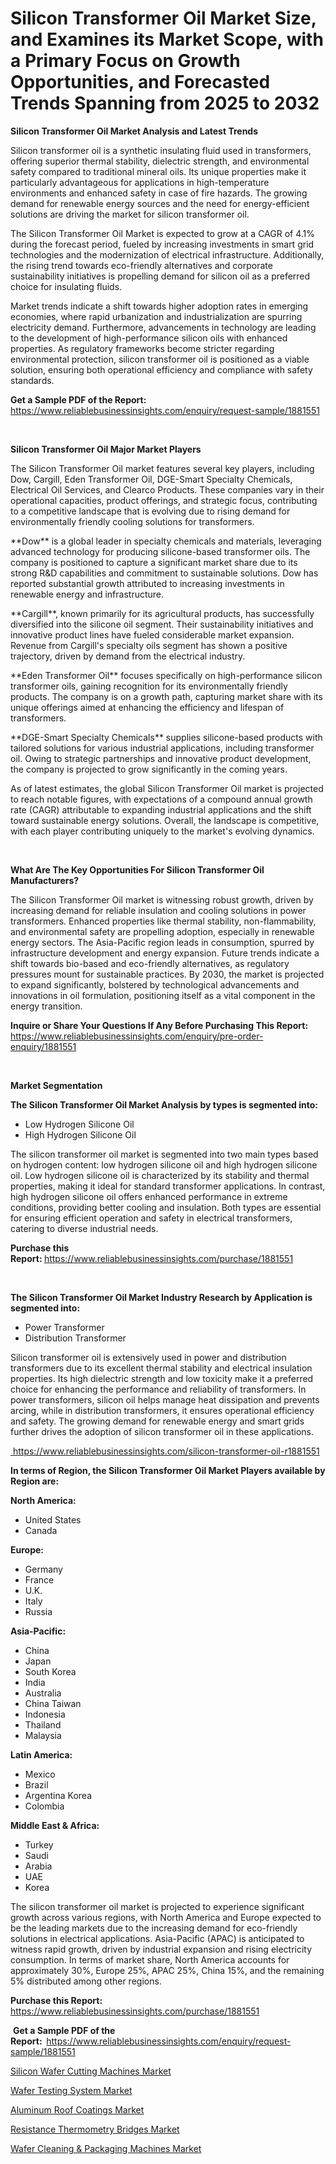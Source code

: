 <p><h1>Silicon Transformer Oil Market Size, and Examines its Market Scope, with a Primary Focus on Growth Opportunities, and Forecasted Trends Spanning from 2025 to 2032</h1></p><p><strong>Silicon Transformer Oil Market Analysis and Latest Trends</strong></p>
<p><p>Silicon transformer oil is a synthetic insulating fluid used in transformers, offering superior thermal stability, dielectric strength, and environmental safety compared to traditional mineral oils. Its unique properties make it particularly advantageous for applications in high-temperature environments and enhanced safety in case of fire hazards. The growing demand for renewable energy sources and the need for energy-efficient solutions are driving the market for silicon transformer oil.</p><p>The Silicon Transformer Oil Market is expected to grow at a CAGR of 4.1% during the forecast period, fueled by increasing investments in smart grid technologies and the modernization of electrical infrastructure. Additionally, the rising trend towards eco-friendly alternatives and corporate sustainability initiatives is propelling demand for silicon oil as a preferred choice for insulating fluids.</p><p>Market trends indicate a shift towards higher adoption rates in emerging economies, where rapid urbanization and industrialization are spurring electricity demand. Furthermore, advancements in technology are leading to the development of high-performance silicon oils with enhanced properties. As regulatory frameworks become stricter regarding environmental protection, silicon transformer oil is positioned as a viable solution, ensuring both operational efficiency and compliance with safety standards.</p></p>
<p><strong>Get a Sample PDF of the Report:&nbsp;</strong> <a href="https://www.reliablebusinessinsights.com/enquiry/request-sample/1881551?utm_campaign=3547&utm_medium=2&utm_source=Github&utm_content=ia&utm_term=02042025&utm_id=silicon-transformer-oil">https://www.reliablebusinessinsights.com/enquiry/request-sample/1881551</a></p>
<p>&nbsp;</p>
<p><strong>Silicon Transformer Oil Major Market Players</strong></p>
<p><p>The Silicon Transformer Oil market features several key players, including Dow, Cargill, Eden Transformer Oil, DGE-Smart Specialty Chemicals, Electrical Oil Services, and Clearco Products. These companies vary in their operational capacities, product offerings, and strategic focus, contributing to a competitive landscape that is evolving due to rising demand for environmentally friendly cooling solutions for transformers.</p><p>**Dow** is a global leader in specialty chemicals and materials, leveraging advanced technology for producing silicone-based transformer oils. The company is positioned to capture a significant market share due to its strong R&D capabilities and commitment to sustainable solutions. Dow has reported substantial growth attributed to increasing investments in renewable energy and infrastructure.</p><p>**Cargill**, known primarily for its agricultural products, has successfully diversified into the silicone oil segment. Their sustainability initiatives and innovative product lines have fueled considerable market expansion. Revenue from Cargill's specialty oils segment has shown a positive trajectory, driven by demand from the electrical industry.</p><p>**Eden Transformer Oil** focuses specifically on high-performance silicon transformer oils, gaining recognition for its environmentally friendly products. The company is on a growth path, capturing market share with its unique offerings aimed at enhancing the efficiency and lifespan of transformers.</p><p>**DGE-Smart Specialty Chemicals** supplies silicone-based products with tailored solutions for various industrial applications, including transformer oil. Owing to strategic partnerships and innovative product development, the company is projected to grow significantly in the coming years.</p><p>As of latest estimates, the global Silicon Transformer Oil market is projected to reach notable figures, with expectations of a compound annual growth rate (CAGR) attributable to expanding industrial applications and the shift toward sustainable energy solutions. Overall, the landscape is competitive, with each player contributing uniquely to the market's evolving dynamics.</p></p>
<p>&nbsp;</p>
<p><strong>What Are The Key Opportunities For Silicon Transformer Oil Manufacturers?</strong></p>
<p><p>The Silicon Transformer Oil market is witnessing robust growth, driven by increasing demand for reliable insulation and cooling solutions in power transformers. Enhanced properties like thermal stability, non-flammability, and environmental safety are propelling adoption, especially in renewable energy sectors. The Asia-Pacific region leads in consumption, spurred by infrastructure development and energy expansion. Future trends indicate a shift towards bio-based and eco-friendly alternatives, as regulatory pressures mount for sustainable practices. By 2030, the market is projected to expand significantly, bolstered by technological advancements and innovations in oil formulation, positioning itself as a vital component in the energy transition.</p></p>
<p><strong>Inquire or Share Your Questions If Any Before Purchasing This Report:</strong> <a href="https://www.reliablebusinessinsights.com/enquiry/pre-order-enquiry/1881551?utm_campaign=3547&utm_medium=2&utm_source=Github&utm_content=ia&utm_term=02042025&utm_id=silicon-transformer-oil">https://www.reliablebusinessinsights.com/enquiry/pre-order-enquiry/1881551</a></p>
<p>&nbsp;</p>
<p><strong>Market Segmentation</strong></p>
<p><strong>The Silicon Transformer Oil Market Analysis by types is segmented into:</strong></p>
<p><ul><li>Low Hydrogen Silicone Oil</li><li>High Hydrogen Silicone Oil</li></ul></p>
<p><p>The silicon transformer oil market is segmented into two main types based on hydrogen content: low hydrogen silicone oil and high hydrogen silicone oil. Low hydrogen silicone oil is characterized by its stability and thermal properties, making it ideal for standard transformer applications. In contrast, high hydrogen silicone oil offers enhanced performance in extreme conditions, providing better cooling and insulation. Both types are essential for ensuring efficient operation and safety in electrical transformers, catering to diverse industrial needs.</p></p>
<p><strong>Purchase this Report:&nbsp;</strong><a href="https://www.reliablebusinessinsights.com/purchase/1881551?utm_campaign=3547&utm_medium=2&utm_source=Github&utm_content=ia&utm_term=02042025&utm_id=silicon-transformer-oil">https://www.reliablebusinessinsights.com/purchase/1881551</a></p>
<p>&nbsp;</p>
<p><strong>The Silicon Transformer Oil Market Industry Research by Application is segmented into:</strong></p>
<p><ul><li>Power Transformer</li><li>Distribution Transformer</li></ul></p>
<p><p>Silicon transformer oil is extensively used in power and distribution transformers due to its excellent thermal stability and electrical insulation properties. Its high dielectric strength and low toxicity make it a preferred choice for enhancing the performance and reliability of transformers. In power transformers, silicon oil helps manage heat dissipation and prevents arcing, while in distribution transformers, it ensures operational efficiency and safety. The growing demand for renewable energy and smart grids further drives the adoption of silicon transformer oil in these applications.</p></p>
<p><a href="https://www.reliablebusinessinsights.com/silicon-transformer-oil-r1881551?utm_campaign=3547&utm_medium=2&utm_source=Github&utm_content=ia&utm_term=02042025&utm_id=silicon-transformer-oil">&nbsp;https://www.reliablebusinessinsights.com/silicon-transformer-oil-r1881551</a></p>
<p><strong>In terms of Region, the Silicon Transformer Oil Market Players available by Region are:</strong></p>
<p>
    <p> <strong> North America: </strong>
        <ul>
            <li>United States</li>
            <li>Canada</li>
        </ul>
        </p> 
    <p> <strong> Europe: </strong>
        <ul>
            <li>Germany</li>
            <li>France</li>
            <li>U.K.</li>
            <li>Italy</li>
            <li>Russia</li>
        </ul>
        </p> 
    <p> <strong> Asia-Pacific: </strong>
        <ul>
            <li>China</li>
            <li>Japan</li>
            <li>South Korea</li>
            <li>India</li>
            <li>Australia</li>
            <li>China Taiwan</li>
            <li>Indonesia</li>
            <li>Thailand</li>
            <li>Malaysia</li>
        </ul>
        </p> 
    <p> <strong> Latin America: </strong>
        <ul>
            <li>Mexico</li>
            <li>Brazil</li>
            <li>Argentina Korea</li>
            <li>Colombia</li>
        </ul>
        </p> 
    <p> <strong> Middle East & Africa: </strong>
        <ul>
            <li>Turkey</li>
            <li>Saudi</li>
            <li>Arabia</li>
            <li>UAE</li>
            <li>Korea</li>
        </ul>
    </p>
    </p>
<p><p>The silicon transformer oil market is projected to experience significant growth across various regions, with North America and Europe expected to be the leading markets due to the increasing demand for eco-friendly solutions in electrical applications. Asia-Pacific (APAC) is anticipated to witness rapid growth, driven by industrial expansion and rising electricity consumption. In terms of market share, North America accounts for approximately 30%, Europe 25%, APAC 25%, China 15%, and the remaining 5% distributed among other regions.</p></p>
<p><strong>Purchase this Report: </strong><a href="https://www.reliablebusinessinsights.com/purchase/1881551?utm_campaign=3547&utm_medium=2&utm_source=Github&utm_content=ia&utm_term=02042025&utm_id=silicon-transformer-oil">https://www.reliablebusinessinsights.com/purchase/1881551</a></p>
<p>&nbsp;<strong>Get a Sample PDF of the Report:&nbsp;&nbsp;</strong><a href="https://www.reliablebusinessinsights.com/enquiry/request-sample/1881551?utm_campaign=3547&utm_medium=2&utm_source=Github&utm_content=ia&utm_term=02042025&utm_id=silicon-transformer-oil">https://www.reliablebusinessinsights.com/enquiry/request-sample/1881551</a></p>
<p><strong></strong></p>
<p><p><a href="https://www.linkedin.com/pulse/silicon-wafer-cutting-machines-market-dynamics-application-4yude?utm_campaign=3547&utm_medium=2&utm_source=Github&utm_content=ia&utm_term=02042025&utm_id=silicon-transformer-oil">Silicon Wafer Cutting Machines Market</a></p><p><a href="https://www.linkedin.com/pulse/wafer-testing-system-industry-projections-market-revenue-k7mte?utm_campaign=3547&utm_medium=2&utm_source=Github&utm_content=ia&utm_term=02042025&utm_id=silicon-transformer-oil">Wafer Testing System Market</a></p><p><a href="https://github.com/karydacamu/Market-Research-Report-List-1/blob/main/aluminum-roof-coatings-market.md?utm_campaign=3547&utm_medium=2&utm_source=Github&utm_content=ia&utm_term=02042025&utm_id=silicon-transformer-oil">Aluminum Roof Coatings Market</a></p><p><a href="https://www.linkedin.com/pulse/resistance-thermometry-bridges-market-size-competitive-differentiation-dxy5e?utm_campaign=3547&utm_medium=2&utm_source=Github&utm_content=ia&utm_term=02042025&utm_id=silicon-transformer-oil">Resistance Thermometry Bridges Market</a></p><p><a href="https://www.linkedin.com/pulse/based-recent-market-research-wafer-cleaning-packaging-6jile?utm_campaign=3547&utm_medium=2&utm_source=Github&utm_content=ia&utm_term=02042025&utm_id=silicon-transformer-oil">Wafer Cleaning & Packaging Machines Market</a></p></p>